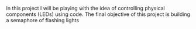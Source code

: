 In this project I will be playing with the idea of controlling physical components (LEDs) using code. The final objective of this project is building a semaphore of flashing lights